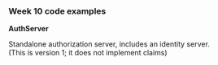 ### Week 10 code examples

**AuthServer**

Standalone authorization server, includes an identity server.  
(This is version 1; it does not implement claims)
